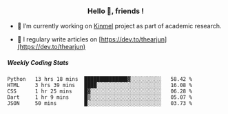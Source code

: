<h3 align="center">Hello 👋, friends !</h3>

- 🔭 I’m currently working on [Kinmel](https://github.com/thearjun/kinmel) project as part of academic research.

- 📝 I regulary write articles on [https://dev.to/thearjun](https://dev.to/thearjun)


##### Weekly Coding Stats
<!--START_SECTION:waka-->
```text
Python   13 hrs 18 mins  ██████████████▓░░░░░░░░░░   58.42 % 
HTML     3 hrs 39 mins   ████░░░░░░░░░░░░░░░░░░░░░   16.08 % 
CSS      1 hr 25 mins    █▓░░░░░░░░░░░░░░░░░░░░░░░   06.28 % 
Dart     1 hr 9 mins     █▒░░░░░░░░░░░░░░░░░░░░░░░   05.07 % 
JSON     50 mins         █░░░░░░░░░░░░░░░░░░░░░░░░   03.73 % 
```
<!--END_SECTION:waka-->
